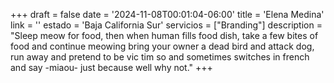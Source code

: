 +++
draft  = false
date   = '2024-11-08T00:01:04-06:00'
title  = 'Elena Medina'
link   = ''
estado = 'Baja California Sur'
servicios = ["Branding"]
description = "Sleep meow for food, then when human fills food dish, take a few bites of food and continue meowing bring your owner a dead bird and attack dog, run away and pretend to be vic  tim so and sometimes switches in french and say -miaou- just because well why not."
+++